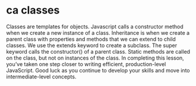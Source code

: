 # ca classes

Classes are templates for objects.
Javascript calls a constructor method when we create a new instance of a class.
Inheritance is when we create a parent class with properties and methods 
that we can extend to child classes.
We use the extends keyword to create a subclass.
The super keyword calls the constructor() of a parent class.
Static methods are called on the class, but not on instances of the class.
In completing this lesson, you’ve taken one step closer to writing efficient,
production-level JavaScript. Good luck as you continue to develop your 
skills and move into intermediate-level concepts.
